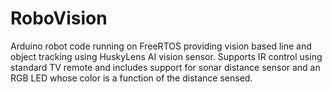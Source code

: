 # RoboVision
Arduino robot code running on FreeRTOS providing vision based line and object tracking using HuskyLens AI vision sensor. Supports IR control using standard TV remote
and includes support for sonar distance sensor and an RGB LED  whose color is a function of the distance sensed.
